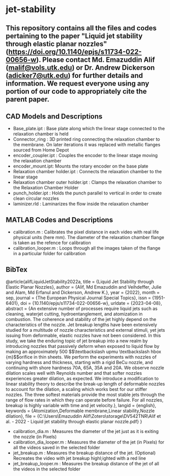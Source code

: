 # jet-stability

## This repository contains all the files and codes pertaining to the paper "**Liquid jet stability through elastic planar nozzles**" (https://doi.org/10.1140/epjs/s11734-022-00656-w). Please contact Md. Emazuddin Alif (malif@vols.utk.edu) or Dr. Andrew Dickerson (adicker7@utk.edu) for further details and information. We request everyone using any portion of our code to appropriately cite the parent paper.



## CAD Models and Descriptions
- Base_plate.ipt : Base plate along which the linear stage connected to the relaxation chamber is held
- Connector_ring : 3D printed ring connecting the relaxation chamber to the membrane. On later iterations it was replaced with metallic flanges sourced from Home Depot
- encoder_coupler.ipt : Couples the encoder to the linear stage moving the relaxation chamber
- encoder_mount.ipt: Mounts the rotary encoder on the base plate
- Relaxation chamber holder.ipt : Connects the relaxation chamber to the linear stage
- Relaxation chamber outer holder.ipt : Clamps the relaxation chamber to the Relaxation Chamber Holder
- punch_holder.ipt : Holds the punch parallel to vertical in order to create clean circular nozzles
- laminizer.rld : Laminarizes the flow inside the relaxation chamber

## MATLAB Codes and Descriptions
- calibration.m : Calibrates the pixel distance in each video with real life physical units (here mm). The diameter of the relaxation chamber flange is taken as the refence for calibration
- calibration_looper.m : Loops through all the images taken of the flange in a particular folder for calibration

## BibTex

@article{alifLiquidJetStability2022a,
  title = {Liquid Jet Stability through Elastic Planar Nozzles},
  author = {Alif, Md Emazuddin and Veihdeffer, Julie and Alam, Md Erfanul and Dickerson, Andrew K.},
  year = {2022},
  month = sep,
  journal = {The European Physical Journal Special Topics},
  issn = {1951-6401},
  doi = {10.1140/epjs/s11734-022-00656-w},
  urldate = {2023-04-08},
  abstract = {An extensive number of processes require liquid jets such as cleaning, waterjet cutting, hydroentanglement, and atomization in combustion. The coherence and stability of the jet highly depend on the characteristics of the nozzle. Jet breakup lengths have been extensively studied for a multitude of nozzle characteristics and external stimuli, yet jets issuing from deformable, elastic nozzles have not been considered. In this study, we take the enduring topic of jet breakup into a new realm by introducing nozzles that passively deform when exposed to liquid flow by making an approximately 500 \$\$\textbackslash upmu \textbackslash hbox \{m\}\$\$orifice in thin sheets. We perform the experiments with nozzles of varying hardness and thickness, starting with a rigid BeCu nozzle, and continuing with shore hardness 70A, 65A, 35A and 20A. We observe nozzle dilation scales well with Reynolds number and that softer nozzles experiences greater dilation, as expected. We introduce a modification to linear stability theory to describe the break-up length of deformable nozzles to account for the dilation, a scaling which works best for our stiffer nozzles. The three softest materials provide the most stable jets through the range of flow rates in which they can operate before failure. For all nozzles, breakup is highly variable with time and jet velocity.},
  langid = {english},
  keywords = {Atomization,Deformable membrane,Linear stability,Nozzle dilation},
  file = {C:\Users\Emazuddin Alif\Zotero\storage\DV542TNR\Alif et al. - 2022 - Liquid jet stability through elastic planar nozzle.pdf}
}

- calibration_dia.m : Measures the diameter of the jet just as it is exiting the nozzle (in Pixels)
- calibration_dia_looper.m : Measures the diameter of the jet (in Pixels) for all the videos saved in the selected folder
- jet_breakup.m : Measures the breakup distance of the jet. (Optional) Recreates the video with jet breakup highl;ighted with a red line
- jet_breakup_looper.m : Measures the breakup distance of the jet of all the videos in the selected folder


